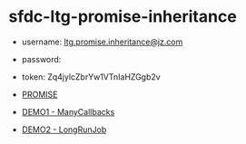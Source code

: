 # sfdc-ltg-promise-inheritance

* username: ltg.promise.inheritance@jz.com
* password:
* token: Zq4jylcZbrYw1VTnIaHZGgb2v

* [PROMISE](./notes/PROMISE.md)
* [DEMO1 - ManyCallbacks](./notes/ManyCallbacks.md)
* [DEMO2 - LongRunJob](./notes/LongRunJob.md)
